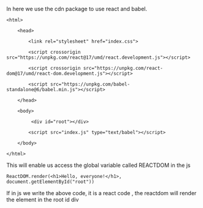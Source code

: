 


In here we use the cdn package to use react and babel.

```
<html>

    <head>

        <link rel="stylesheet" href="index.css">

        <script crossorigin src="https://unpkg.com/react@17/umd/react.development.js"></script>

        <script crossorigin src="https://unpkg.com/react-dom@17/umd/react-dom.development.js"></script>

        <script src="https://unpkg.com/babel-standalone@6/babel.min.js"></script>

    </head>

    <body>

         <div id="root"></div>

        <script src="index.js" type="text/babel"></script>

    </body>

</html>
```

This will enable us access the global variable called REACTDOM in the js


```
ReactDOM.render(<h1>Hello, everyone!</h1>, document.getElementById("root"))
```

If in js we write the above code, it is a react code , the reactdom will render the element in the root id div






